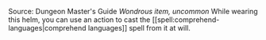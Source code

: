 Source: Dungeon Master's Guide
*Wondrous item, uncommon*
While wearing this helm, you can use an action to cast the [[spell:comprehend-languages|comprehend languages]] spell from it at will.